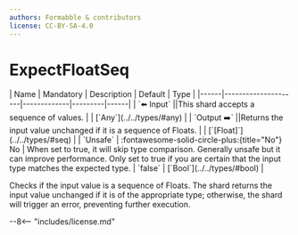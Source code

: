 ```yaml
---
authors: Formabble & contributors
license: CC-BY-SA-4.0
---
```



# ExpectFloatSeq

<div class="sh-parameters" markdown="1">
| Name | Mandatory | Description | Default | Type |
|------|---------------------|-------------|---------|------|
| `⬅️ Input` ||This shard accepts a sequence of values. | | [`Any`](../../types/#any) |
| `Output ➡️` ||Returns the input value unchanged if it is a sequence of Floats. | | [`[Float]`](../../types/#seq) |
| `Unsafe` | :fontawesome-solid-circle-plus:{title="No"} No  | When set to true, it will skip type comparison. Generally unsafe but it can improve performance. Only set to true if you are certain that the input type matches the expected type. | `false` | [`Bool`](../../types/#bool) |

</div>

Checks if the input value is a sequence of Floats. The shard returns the input value unchanged if it is of the appropriate type; otherwise, the shard will trigger an error, preventing further execution.

--8<-- "includes/license.md"

